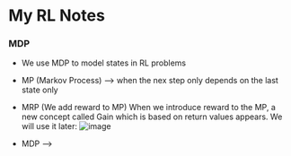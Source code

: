 # My RL Notes

### MDP
- We use MDP to model states in RL problems
- MP (Markov Process) --> when the nex step only depends on the last state only
- MRP (We add reward to MP)
  When we introduce reward to the MP, a new concept called Gain which is based on return values appears. We will use it later:
  ![image](https://github.com/user-attachments/assets/021e4ed6-6ef7-4b73-b249-bee310390b71)

- MDP -->
